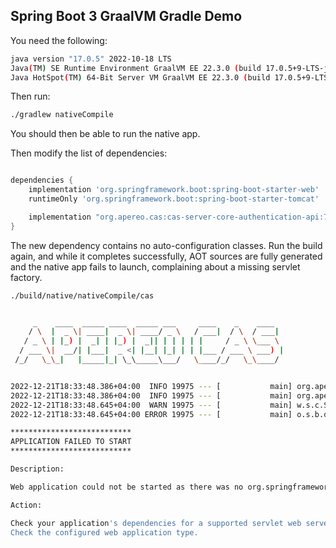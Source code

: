 ## Spring Boot 3 GraalVM Gradle Demo
             
You need the following:

```bash
java version "17.0.5" 2022-10-18 LTS
Java(TM) SE Runtime Environment GraalVM EE 22.3.0 (build 17.0.5+9-LTS-jvmci-22.3-b07)
Java HotSpot(TM) 64-Bit Server VM GraalVM EE 22.3.0 (build 17.0.5+9-LTS-jvmci-22.3-b07, mixed mode, sharing)
```

Then run:

```bash
./gradlew nativeCompile
```
   
You should then be able to run the native app.

Then modify the list of dependencies:

```groovy

dependencies {
    implementation 'org.springframework.boot:spring-boot-starter-web'
    runtimeOnly 'org.springframework.boot:spring-boot-starter-tomcat'

    implementation "org.apereo.cas:cas-server-core-authentication-api:7.0.0-SNAPSHOT"
}
```
    
The new dependency contains no auto-configuration classes. Run the build again,
and while it completes successfully, AOT sources are fully generated and the native app
fails to launch, complaining about a missing servlet factory.
                                                   
```bash
./build/native/nativeCompile/cas


     _    ____  _____ ____  _____ ___     ____    _    ____
    / \  |  _ \| ____|  _ \| ____/ _ \   / ___|  / \  / ___|
   / _ \ | |_) |  _| | |_) |  _|| | | | | |     / _ \ \___ \
  / ___ \|  __/| |___|  _ <| |__| |_| | | |___ / ___ \ ___) |
 /_/   \_\_|   |_____|_| \_\_____\___/   \____/_/   \_\____/


2022-12-21T18:33:48.386+04:00  INFO 19975 --- [           main] org.apereo.cas.CasNativeApplication      : Starting AOT-processed CasNativeApplication v7.0.0-SNAPSHOT using Java 17.0.5 with PID 19975 (/Users/misagh/Downloads/demo/build/native/nativeCompile/cas started by misagh in /Users/misagh/Downloads/demo)
2022-12-21T18:33:48.386+04:00  INFO 19975 --- [           main] org.apereo.cas.CasNativeApplication      : No active profile set, falling back to 1 default profile: "default"
2022-12-21T18:33:48.645+04:00  WARN 19975 --- [           main] w.s.c.ServletWebServerApplicationContext : Exception encountered during context initialization - cancelling refresh attempt: org.springframework.context.ApplicationContextException: Unable to start web server
2022-12-21T18:33:48.645+04:00 ERROR 19975 --- [           main] o.s.b.d.LoggingFailureAnalysisReporter   :

***************************
APPLICATION FAILED TO START
***************************

Description:

Web application could not be started as there was no org.springframework.boot.web.servlet.server.ServletWebServerFactory bean defined in the context.

Action:

Check your application's dependencies for a supported servlet web server.
Check the configured web application type.

```
